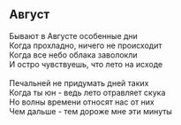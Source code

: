 ## Август
Бывают в Августе особенные дни\
Когда прохладно,  ничего не происходит\
Когда все небо облака заволокли\
И остро чувствуешь, что лето на исходе\
\
Печальней не придумать дней таких\
Когда ты юн - ведь лето отравляет скука\
Но волны времени относят нас от них\
Чем дальше - тем дороже мне эти минуты

